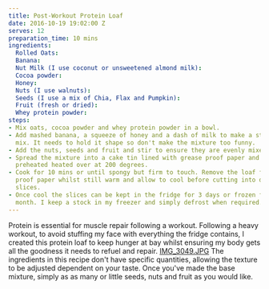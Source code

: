 ```yaml
---
title: Post-Workout Protein Loaf
date: 2016-10-19 19:02:00 Z
serves: 12
preparation_time: 10 mins
ingredients:
  Rolled Oats: 
  Banana: 
  Nut Milk (I use coconut or unsweetened almond milk): 
  Cocoa powder: 
  Honey: 
  Nuts (I use walnuts): 
  Seeds (I use a mix of Chia, Flax and Pumpkin): 
  Fruit (fresh or dried): 
  Whey protein powder: 
steps:
- Mix oats, cocoa powder and whey protein powder in a bowl.
- Add mashed banana, a squeeze of honey and a dash of milk to make a sticky, story
  mix. It needs to hold it shape so don't make the mixture too funny.
- Add the nuts, seeds and fruit and stir to ensure they are evenly mixed throughout.
- Spread the mixture into a cake tin lined with grease proof paper and place in a
  preheated heated over at 200 degrees.
- Cook for 10 mins or until spongy but firm to touch. Remove the loaf from the grease
  proof paper whilst still warm and allow to cool before cutting into desired sized
  slices.
- Once cool the slices can be kept in the fridge for 3 days or frozen for about a
  month. I keep a stock in my freezer and simply defrost when required.
---
```


Protein is essential for muscle repair following a workout. Following a heavy workout, to avoid stuffing my face with everything the fridge contains, I created this protein loaf to keep hunger at bay whilst ensuring my body gets all the goodness it needs to refuel and repair.
[IMG_3049.JPG](/uploads/IMG_3049.JPG)
The ingredients in this recipe don't have specific quantities, allowing the texture to be adjusted dependent on your taste. Once you've made the base mixture, simply as as many or little seeds, nuts and fruit as you would like.
